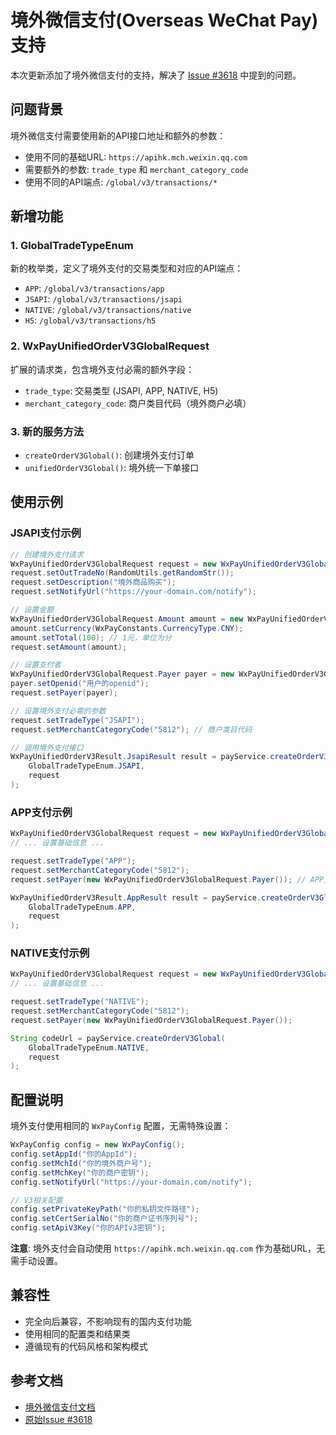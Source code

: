 # 境外微信支付(Overseas WeChat Pay)支持

本次更新添加了境外微信支付的支持，解决了 [Issue #3618](https://github.com/binarywang/WxJava/issues/3618) 中提到的问题。

## 问题背景

境外微信支付需要使用新的API接口地址和额外的参数：
- 使用不同的基础URL: `https://apihk.mch.weixin.qq.com` 
- 需要额外的参数: `trade_type` 和 `merchant_category_code`
- 使用不同的API端点: `/global/v3/transactions/*`

## 新增功能

### 1. GlobalTradeTypeEnum
新的枚举类，定义了境外支付的交易类型和对应的API端点：
- `APP`: `/global/v3/transactions/app`
- `JSAPI`: `/global/v3/transactions/jsapi`
- `NATIVE`: `/global/v3/transactions/native`
- `H5`: `/global/v3/transactions/h5`

### 2. WxPayUnifiedOrderV3GlobalRequest
扩展的请求类，包含境外支付必需的额外字段：
- `trade_type`: 交易类型 (JSAPI, APP, NATIVE, H5)
- `merchant_category_code`: 商户类目代码（境外商户必填）

### 3. 新的服务方法
- `createOrderV3Global()`: 创建境外支付订单
- `unifiedOrderV3Global()`: 境外统一下单接口

## 使用示例

### JSAPI支付示例
```java
// 创建境外支付请求
WxPayUnifiedOrderV3GlobalRequest request = new WxPayUnifiedOrderV3GlobalRequest();
request.setOutTradeNo(RandomUtils.getRandomStr());
request.setDescription("境外商品购买");
request.setNotifyUrl("https://your-domain.com/notify");

// 设置金额
WxPayUnifiedOrderV3GlobalRequest.Amount amount = new WxPayUnifiedOrderV3GlobalRequest.Amount();
amount.setCurrency(WxPayConstants.CurrencyType.CNY);
amount.setTotal(100); // 1元，单位为分
request.setAmount(amount);

// 设置支付者
WxPayUnifiedOrderV3GlobalRequest.Payer payer = new WxPayUnifiedOrderV3GlobalRequest.Payer();
payer.setOpenid("用户的openid");
request.setPayer(payer);

// 设置境外支付必需的参数
request.setTradeType("JSAPI");
request.setMerchantCategoryCode("5812"); // 商户类目代码

// 调用境外支付接口
WxPayUnifiedOrderV3Result.JsapiResult result = payService.createOrderV3Global(
    GlobalTradeTypeEnum.JSAPI, 
    request
);
```

### APP支付示例
```java
WxPayUnifiedOrderV3GlobalRequest request = new WxPayUnifiedOrderV3GlobalRequest();
// ... 设置基础信息 ...

request.setTradeType("APP");
request.setMerchantCategoryCode("5812");
request.setPayer(new WxPayUnifiedOrderV3GlobalRequest.Payer()); // APP支付不需要openid

WxPayUnifiedOrderV3Result.AppResult result = payService.createOrderV3Global(
    GlobalTradeTypeEnum.APP, 
    request
);
```

### NATIVE支付示例
```java
WxPayUnifiedOrderV3GlobalRequest request = new WxPayUnifiedOrderV3GlobalRequest();
// ... 设置基础信息 ...

request.setTradeType("NATIVE");
request.setMerchantCategoryCode("5812");
request.setPayer(new WxPayUnifiedOrderV3GlobalRequest.Payer());

String codeUrl = payService.createOrderV3Global(
    GlobalTradeTypeEnum.NATIVE, 
    request
);
```

## 配置说明

境外支付使用相同的 `WxPayConfig` 配置，无需特殊设置：

```java
WxPayConfig config = new WxPayConfig();
config.setAppId("你的AppId");
config.setMchId("你的境外商户号");
config.setMchKey("你的商户密钥");
config.setNotifyUrl("https://your-domain.com/notify");

// V3相关配置
config.setPrivateKeyPath("你的私钥文件路径");
config.setCertSerialNo("你的商户证书序列号");
config.setApiV3Key("你的APIv3密钥");
```

**注意**: 境外支付会自动使用 `https://apihk.mch.weixin.qq.com` 作为基础URL，无需手动设置。

## 兼容性

- 完全向后兼容，不影响现有的国内支付功能
- 使用相同的配置类和结果类
- 遵循现有的代码风格和架构模式

## 参考文档

- [境外微信支付文档](https://pay.weixin.qq.com/doc/global/v3/zh/4013014223)
- [原始Issue #3618](https://github.com/binarywang/WxJava/issues/3618)